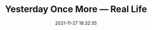 ---
date: 2021-11-27 18:32:35
link:
  source: pocket
  source_url: https://getpocket.com
  text: Yesterday Once More — Real Life
  url: https://reallifemag.com/yesterday-once-more/
source: pocket
syndicated:
- type: pocket
  url: https://reallifemag.com/yesterday-once-more/
- type: mastodon
  url: https://mastodon.technology/users/roytang/statuses/108975087885676189
- type: twitter
  url: https://twitter.com/roytang/status/1568639936387235846/
title: Yesterday Once More — Real Life
---